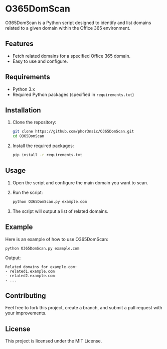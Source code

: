 # O365DomScan

O365DomScan is a Python script designed to identify and list domains related to a given domain within the Office 365 environment.

## Features

- Fetch related domains for a specified Office 365 domain.
- Easy to use and configure.

## Requirements

- Python 3.x
- Required Python packages (specified in `requirements.txt`)

## Installation

1. Clone the repository:

   ```sh
   git clone https://github.com/phor3nsic/O365DomScan.git
   cd O365DomScan
   ```

2. Install the required packages:

   ```sh
   pip install -r requirements.txt
   ```

## Usage

1. Open the script and configure the main domain you want to scan.

2. Run the script:

   ```sh
   python O365DomScan.py example.com
   ```

3. The script will output a list of related domains.


## Example

Here is an example of how to use O365DomScan:

```sh
python O365DomScan.py example.com
```

Output:
```
Related domains for example.com:
- related1.example.com
- related2.example.com
- ...
```

## Contributing

Feel free to fork this project, create a branch, and submit a pull request with your improvements.

## License

This project is licensed under the MIT License.